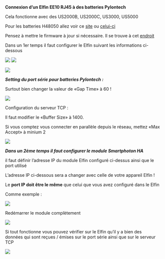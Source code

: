 ﻿**Connexion d’un Elfin EE10 RJ45 à des batteries Pylontech**

Cela fonctionne avec des US2000B, US2000C, US3000,  US5000 

Pour les batteries H48050 allez voir ce [site](https://github.com/mletenay/home-assistant-pylontech) ou [celui-ci](https://github.com/hidaba/PylontechMonitoring)

Pensez à mettre le firmware à jour si nécessaire. Il se trouve à cet [endroit](http://www.hi-flying.com/download-center-1/firmware-1/download-item-e10-e20-e30-ee10-ee11-hf5111b-hf5111s-hf5142b-hf6508-pe10-pe11-me20a-me21a-me22a-firwmare) 

Dans un 1er temps il faut configurer le Elfin suivant les informations ci-dessous

![](Aspose.Words.073ff0fd-254a-4d02-87cc-26c95102edfb.001.png)                  ![](Aspose.Words.073ff0fd-254a-4d02-87cc-26c95102edfb.002.png)

![](Aspose.Words.073ff0fd-254a-4d02-87cc-26c95102edfb.003.png)

***Setting du port série pour batteries Pylontech :***

Surtout bien changer la valeur de «Gap Time» à 60 !

![](Aspose.Words.073ff0fd-254a-4d02-87cc-26c95102edfb.004.png)

Configuration du serveur TCP :

Il faut modifier le «Buffer Size» à 1400. 

Si vous comptez vous connecter en parallèle depuis le réseau, mettez «Max Accept» à minium 2

![](Aspose.Words.073ff0fd-254a-4d02-87cc-26c95102edfb.005.png)

***Dans un 2ème temps il faut configurer le module Smartphoton HA***

il faut définir l’adresse IP du module Elfin configuré ci-dessus ainsi que le port utilisé

L’adresse IP ci-dessous sera a changer avec celle de votre appareil Elfin !

Le **port IP doit être le même** que celui que vous avez configuré dans le Elfin


Comme exemple :

![](Aspose.Words.073ff0fd-254a-4d02-87cc-26c95102edfb.006.png)



Redémarrer le module complètement

![](Aspose.Words.073ff0fd-254a-4d02-87cc-26c95102edfb.007.png)

Si tout fonctionne vous pouvez vérifier sur le Elfin qu’il y a bien des données qui sont reçues / émises sur le port série ainsi que sur le serveur TCP

![](Aspose.Words.073ff0fd-254a-4d02-87cc-26c95102edfb.008.png)


